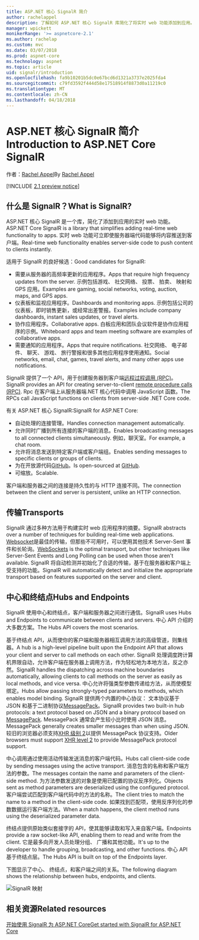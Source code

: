 ```yaml
---
title: ASP.NET 核心 SignalR 简介
author: rachelappel
description: 了解如何 ASP.NET 核心 SignalR 库简化了将实时 web 功能添加到应用。
manager: wpickett
monikerRange: '>= aspnetcore-2.1'
ms.author: rachelap
ms.custom: mvc
ms.date: 03/07/2018
ms.prod: aspnet-core
ms.technology: aspnet
ms.topic: article
uid: signalr/introduction
ms.openlocfilehash: fa9b10201b5dc0e67bcd6d1321a3737e2025fda4
ms.sourcegitcommit: c79fd3592f444d58e17518914f8873d0a11219c0
ms.translationtype: MT
ms.contentlocale: zh-CN
ms.lasthandoff: 04/18/2018
---
```

# <a name="introduction-to-aspnet-core-signalr"></a><span data-ttu-id="e26c1-103">ASP.NET 核心 SignalR 简介</span><span class="sxs-lookup"><span data-stu-id="e26c1-103">Introduction to ASP.NET Core SignalR</span></span>

<span data-ttu-id="e26c1-104">作者：[Rachel Appel](https://twitter.com/rachelappel)</span><span class="sxs-lookup"><span data-stu-id="e26c1-104">By [Rachel Appel](https://twitter.com/rachelappel)</span></span>


[!INCLUDE [2.1 preview notice](~/includes/2.1.md)]

## <a name="what-is-signalr"></a><span data-ttu-id="e26c1-105">什么是 SignalR？</span><span class="sxs-lookup"><span data-stu-id="e26c1-105">What is SignalR?</span></span>

<span data-ttu-id="e26c1-106">ASP.NET 核心 SignalR 是一个库，简化了添加到应用的实时 web 功能。</span><span class="sxs-lookup"><span data-stu-id="e26c1-106">ASP.NET Core SignalR is a library that simplifies adding real-time web functionality to apps.</span></span> <span data-ttu-id="e26c1-107">实时 web 功能可立即使服务器端代码能够将内容推送到客户端。</span><span class="sxs-lookup"><span data-stu-id="e26c1-107">Real-time web functionality enables server-side code to push content to clients instantly.</span></span>

<span data-ttu-id="e26c1-108">适用于 SignalR 的良好候选：</span><span class="sxs-lookup"><span data-stu-id="e26c1-108">Good candidates for SignalR:</span></span>

* <span data-ttu-id="e26c1-109">需要从服务器的高频率更新的应用程序。</span><span class="sxs-lookup"><span data-stu-id="e26c1-109">Apps that require high frequency updates from the server.</span></span> <span data-ttu-id="e26c1-110">示例包括游戏、 社交网络、 投票、 拍卖、 映射和 GPS 应用。</span><span class="sxs-lookup"><span data-stu-id="e26c1-110">Examples are gaming, social networks, voting, auction, maps, and GPS apps.</span></span>
* <span data-ttu-id="e26c1-111">仪表板和监视应用程序。</span><span class="sxs-lookup"><span data-stu-id="e26c1-111">Dashboards and monitoring apps.</span></span> <span data-ttu-id="e26c1-112">示例包括公司的仪表板，即时销售更新，或经常出差警报。</span><span class="sxs-lookup"><span data-stu-id="e26c1-112">Examples include company dashboards, instant sales updates, or travel alerts.</span></span>
* <span data-ttu-id="e26c1-113">协作应用程序。</span><span class="sxs-lookup"><span data-stu-id="e26c1-113">Collaborative apps.</span></span> <span data-ttu-id="e26c1-114">白板应用和团队会议软件是协作应用程序的示例。</span><span class="sxs-lookup"><span data-stu-id="e26c1-114">Whiteboard apps and team meeting software are examples of collaborative apps.</span></span>
* <span data-ttu-id="e26c1-115">需要通知的应用程序。</span><span class="sxs-lookup"><span data-stu-id="e26c1-115">Apps that require notifications.</span></span> <span data-ttu-id="e26c1-116">社交网络、 电子邮件、 聊天、 游戏、 旅行警报和很多其他应用程序使用通知。</span><span class="sxs-lookup"><span data-stu-id="e26c1-116">Social networks, email, chat, games, travel alerts, and many other apps use notifications.</span></span>

<span data-ttu-id="e26c1-117">SignalR 提供了一个 API，用于创建服务器到客户端[远程过程调用 (RPC)](https://wikipedia.org/wiki/Remote_procedure_call)。</span><span class="sxs-lookup"><span data-stu-id="e26c1-117">SignalR provides an API for creating server-to-client [remote procedure calls (RPC)](https://wikipedia.org/wiki/Remote_procedure_call).</span></span> <span data-ttu-id="e26c1-118">Rpc 在客户端上从服务器端.NET 核心代码中调用 JavaScript 函数。</span><span class="sxs-lookup"><span data-stu-id="e26c1-118">The RPCs call JavaScript functions on clients from server-side .NET Core code.</span></span>

<span data-ttu-id="e26c1-119">有关 ASP.NET 核心 SignalR:</span><span class="sxs-lookup"><span data-stu-id="e26c1-119">SignalR for ASP.NET Core:</span></span>

* <span data-ttu-id="e26c1-120">自动处理的连接管理。</span><span class="sxs-lookup"><span data-stu-id="e26c1-120">Handles connection management automatically.</span></span>
* <span data-ttu-id="e26c1-121">允许同时广播到所有连接的客户端的消息。</span><span class="sxs-lookup"><span data-stu-id="e26c1-121">Enables broadcasting messages to all connected clients simultaneously.</span></span> <span data-ttu-id="e26c1-122">例如，聊天室。</span><span class="sxs-lookup"><span data-stu-id="e26c1-122">For example, a chat room.</span></span>
* <span data-ttu-id="e26c1-123">允许将消息发送到特定客户端或客户端组。</span><span class="sxs-lookup"><span data-stu-id="e26c1-123">Enables sending messages to specific clients or groups of clients.</span></span>
* <span data-ttu-id="e26c1-124">为在开放源代码[GitHub](https://github.com/aspnet/signalr)。</span><span class="sxs-lookup"><span data-stu-id="e26c1-124">Is open-sourced at [GitHub](https://github.com/aspnet/signalr).</span></span>
* <span data-ttu-id="e26c1-125">可缩放。</span><span class="sxs-lookup"><span data-stu-id="e26c1-125">Scalable.</span></span>

<span data-ttu-id="e26c1-126">客户端和服务器之间的连接是持久性的与 HTTP 连接不同。</span><span class="sxs-lookup"><span data-stu-id="e26c1-126">The connection between the client and server is persistent, unlike an HTTP connection.</span></span>

## <a name="transports"></a><span data-ttu-id="e26c1-127">传输</span><span class="sxs-lookup"><span data-stu-id="e26c1-127">Transports</span></span>

<span data-ttu-id="e26c1-128">SignalR 通过多种方法用于构建实时 web 应用程序的摘要。</span><span class="sxs-lookup"><span data-stu-id="e26c1-128">SignalR abstracts over a number of techniques for building real-time web applications.</span></span> <span data-ttu-id="e26c1-129">[Websocket](https://tools.ietf.org/html/rfc7118)是最佳的传输，但那些不可用时，可以使用其他技术 Server-Sent 事件和长轮询。</span><span class="sxs-lookup"><span data-stu-id="e26c1-129">[WebSockets](https://tools.ietf.org/html/rfc7118) is the optimal transport, but other techniques like Server-Sent Events and Long Polling can be used when those aren't available.</span></span> <span data-ttu-id="e26c1-130">SignalR 将自动检测并初始化了合适的传输，基于在服务器和客户端上受支持的功能。</span><span class="sxs-lookup"><span data-stu-id="e26c1-130">SignalR will automatically detect and initialize the appropriate transport based on features supported on the server and client.</span></span>

## <a name="hubs-and-endpoints"></a><span data-ttu-id="e26c1-131">中心和终结点</span><span class="sxs-lookup"><span data-stu-id="e26c1-131">Hubs and Endpoints</span></span>

<span data-ttu-id="e26c1-132">SignalR 使用中心和终结点，客户端和服务器之间进行通信。</span><span class="sxs-lookup"><span data-stu-id="e26c1-132">SignalR uses Hubs and Endpoints to communicate between clients and servers.</span></span> <span data-ttu-id="e26c1-133">中心 API 介绍的大多数方案。</span><span class="sxs-lookup"><span data-stu-id="e26c1-133">The Hubs API covers the most scenarios.</span></span>

<span data-ttu-id="e26c1-134">基于终结点 API，从而使你的客户端和服务器相互调用方法的高级管道，则集线器。</span><span class="sxs-lookup"><span data-stu-id="e26c1-134">A hub is a high-level pipeline built upon the Endpoint API that allows your client and server to call methods on each other.</span></span> <span data-ttu-id="e26c1-135">SignalR 处理调度跨计算机界限自动，允许客户端在服务器上调用方法，作为轻松地为本地方法，反之亦然。</span><span class="sxs-lookup"><span data-stu-id="e26c1-135">SignalR handles the dispatching across machine boundaries automatically, allowing clients to call methods on the server as easily as local methods, and vice versa.</span></span> <span data-ttu-id="e26c1-136">中心允许将强类型参数传递给方法，从而使模型绑定。</span><span class="sxs-lookup"><span data-stu-id="e26c1-136">Hubs allow passing strongly-typed parameters to methods, which enables model binding.</span></span> <span data-ttu-id="e26c1-137">SignalR 提供两个内置的中心协议： 文本协议基于 JSON 和基于二进制协议[MessagePack](https://msgpack.org/)。</span><span class="sxs-lookup"><span data-stu-id="e26c1-137">SignalR provides two built-in hub protocols: a text protocol based on JSON and a binary protocol based on [MessagePack](https://msgpack.org/).</span></span>  <span data-ttu-id="e26c1-138">MessagePack 通常会产生较小比时使用 JSON 消息。</span><span class="sxs-lookup"><span data-stu-id="e26c1-138">MessagePack generally creates smaller messages than when using JSON.</span></span> <span data-ttu-id="e26c1-139">较旧的浏览器必须支持[XHR 级别 2](https://caniuse.com/#feat=xhr2)以提供 MessagePack 协议支持。</span><span class="sxs-lookup"><span data-stu-id="e26c1-139">Older browsers must support [XHR level 2](https://caniuse.com/#feat=xhr2) to provide MessagePack protocol support.</span></span>

<span data-ttu-id="e26c1-140">中心调用通过使用活动传输发送消息的客户端代码。</span><span class="sxs-lookup"><span data-stu-id="e26c1-140">Hubs call client-side code by sending messages using the active transport.</span></span> <span data-ttu-id="e26c1-141">消息包含的名称和客户端方法的参数。</span><span class="sxs-lookup"><span data-stu-id="e26c1-141">The messages contain the name and parameters of the client-side method.</span></span> <span data-ttu-id="e26c1-142">为方法参数发送的对象是使用已配置的协议反序列化。</span><span class="sxs-lookup"><span data-stu-id="e26c1-142">Objects sent as method parameters are deserialized using the configured protocol.</span></span> <span data-ttu-id="e26c1-143">客户端尝试匹配到客户端代码中的方法的名称。</span><span class="sxs-lookup"><span data-stu-id="e26c1-143">The client tries to match the name to a method in the client-side code.</span></span> <span data-ttu-id="e26c1-144">如果找到匹配项，使用反序列化的参数数据运行客户端方法。</span><span class="sxs-lookup"><span data-stu-id="e26c1-144">When a match happens, the client method runs using the deserialized parameter data.</span></span>

<span data-ttu-id="e26c1-145">终结点提供原始类似套接字的 API，使其能够读取和写入来自客户端。</span><span class="sxs-lookup"><span data-stu-id="e26c1-145">Endpoints provide a raw socket-like API, enabling them to read and write from the client.</span></span> <span data-ttu-id="e26c1-146">它是最多向开发人员处理分组、 广播和其他功能。</span><span class="sxs-lookup"><span data-stu-id="e26c1-146">It's up to the developer to handle grouping, broadcasting, and other functions.</span></span> <span data-ttu-id="e26c1-147">中心 API 基于终结点层。</span><span class="sxs-lookup"><span data-stu-id="e26c1-147">The Hubs API is built on top of the Endpoints layer.</span></span>

<span data-ttu-id="e26c1-148">下图显示了中心、 终结点，和客户端之间的关系。</span><span class="sxs-lookup"><span data-stu-id="e26c1-148">The following diagram shows the relationship between hubs, endpoints, and clients.</span></span>

![SignalR 映射](introduction/_static/signalr-core-architecture.png)

## <a name="related-resources"></a><span data-ttu-id="e26c1-150">相关资源</span><span class="sxs-lookup"><span data-stu-id="e26c1-150">Related resources</span></span>

[<span data-ttu-id="e26c1-151">开始使用 SignalR 为 ASP.NET Core</span><span class="sxs-lookup"><span data-stu-id="e26c1-151">Get started with SignalR for ASP.NET Core</span></span>](xref:signalr/get-started)
